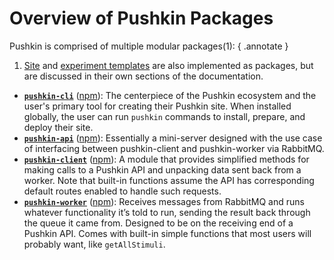 # Overview of Pushkin Packages

Pushkin is comprised of multiple modular packages(1):
{ .annotate }

1. [Site](../site-templates/site-templates-overview.md) and [experiment templates](../exp-templates/exp-templates-overview.md) are also implemented as packages, but are discussed in their own sections of the documentation.

- [**`pushkin-cli`**](./pushkin-cli.md) ([npm](https://www.npmjs.com/package/pushkin-cli)): The centerpiece of the Pushkin ecosystem and the user's primary tool for creating their Pushkin site. When installed globally, the user can run `pushkin` commands to install, prepare, and deploy their site.
- [**`pushkin-api`**](./pushkin-api.md) ([npm](https://www.npmjs.com/package/pushkin-api)): Essentially a mini-server designed with the use case of interfacing between pushkin-client and pushkin-worker via RabbitMQ.
- [**`pushkin-client`**](./pushkin-client.md) ([npm](https://www.npmjs.com/package/pushkin-client)): A module that provides simplified methods for making calls to a Pushkin API and unpacking data sent back from a worker. Note that built-in functions assume the API has corresponding default routes enabled to handle such requests.
- [**`pushkin-worker`**](./pushkin-worker.md) ([npm](https://www.npmjs.com/package/pushkin-worker)): Receives messages from RabbitMQ and runs whatever functionality it’s told to run, sending the result back through the queue it came from. Designed to be on the receiving end of a Pushkin API. Comes with built-in simple functions that most users will probably want, like `getAllStimuli`.
